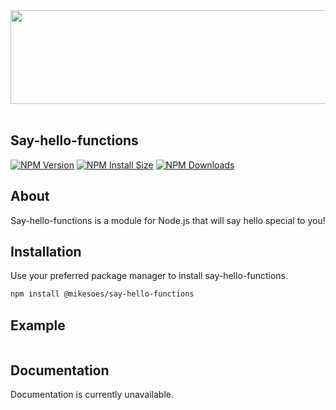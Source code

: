 <div align="center">
  <a href="https://github.com/MikeSoes1/say-hello-functions">
    <img
      src="https://pngimg.com/uploads/hello/hello_PNG8.png"
      width="550", height="150"
    />
  </a>
</div>

</br>

## Say-hello-functions

[![NPM Version][npm-version-image]][npm-url]
[![NPM Install Size][npm-install-size-image]][npm-install-size-url]
[![NPM Downloads][npm-downloads-image]][npm-downloads-url]

## About

<p align="center">Say-hello-functions is a module for Node.js that will say hello special to you!</p>

## Installation

Use your preferred package manager to install say-hello-functions.

```sh
npm install @mikesoes/say-hello-functions
```

## Example

```js

```

## Documentation

Documentation is currently unavailable.

[npm-version-image]: https://badgen.net/npm/v/@mikesoes/say-hello-functions
[npm-url]: https://www.npmjs.com/package/@mikesoes/say-hello-functions
[npm-install-size-image]: https://badgen.net/packagephobia/install/@mikesoes/say-hello-functions
[npm-install-size-url]: https://packagephobia.com/result?p=%40mikesoes%2Fsay-hello-functions
[npm-downloads-image]: https://badgen.net/npm/dt/@mikesoes/say-hello-functions
[npm-downloads-url]: https://npmcharts.com/compare/@mikesoes/say-hello-functions?minimal=true
